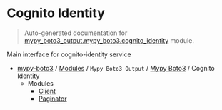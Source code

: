 # Cognito Identity

> Auto-generated documentation for [mypy_boto3_output.mypy_boto3.cognito_identity](https://github.com/vemel/mypy_boto3/blob/master/mypy_boto3_output/mypy_boto3/cognito_identity/__init__.py) module.

Main interface for cognito-identity service

- [mypy-boto3](../../../README.md#mypy_boto3) / [Modules](../../../MODULES.md#mypy-boto3-modules) / `Mypy Boto3 Output` / [Mypy Boto3](../index.md#mypy-boto3) / Cognito Identity
    - Modules
        - [Client](client.md#client)
        - [Paginator](paginator.md#paginator)
